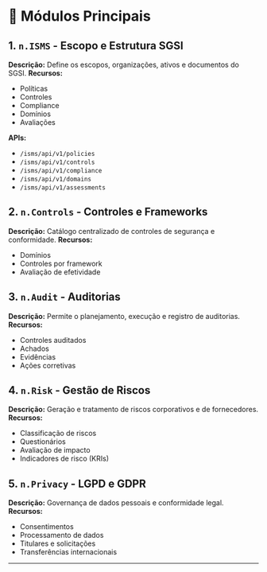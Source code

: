 # 🧱 Módulos Principais

## 1. `n.ISMS` - Escopo e Estrutura SGSI

**Descrição:** Define os escopos, organizações, ativos e documentos do SGSI.
**Recursos:**
* Políticas
* Controles
* Compliance
* Domínios
* Avaliações

**APIs:**
* `/isms/api/v1/policies`
* `/isms/api/v1/controls`
* `/isms/api/v1/compliance`
* `/isms/api/v1/domains`
* `/isms/api/v1/assessments`

## 2. `n.Controls` - Controles e Frameworks

**Descrição:** Catálogo centralizado de controles de segurança e conformidade.
**Recursos:**
* Domínios
* Controles por framework
* Avaliação de efetividade

## 3. `n.Audit` - Auditorias

**Descrição:** Permite o planejamento, execução e registro de auditorias.
**Recursos:**
* Controles auditados
* Achados
* Evidências
* Ações corretivas

## 4. `n.Risk` - Gestão de Riscos

**Descrição:** Geração e tratamento de riscos corporativos e de fornecedores.
**Recursos:**
* Classificação de riscos
* Questionários
* Avaliação de impacto
* Indicadores de risco (KRIs)

## 5. `n.Privacy` - LGPD e GDPR

**Descrição:** Governança de dados pessoais e conformidade legal.
**Recursos:**
* Consentimentos
* Processamento de dados
* Titulares e solicitações
* Transferências internacionais

---
